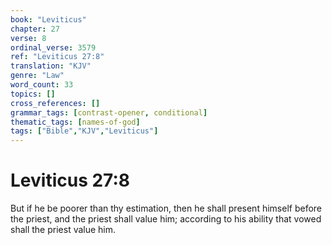 ```yaml
---
book: "Leviticus"
chapter: 27
verse: 8
ordinal_verse: 3579
ref: "Leviticus 27:8"
translation: "KJV"
genre: "Law"
word_count: 33
topics: []
cross_references: []
grammar_tags: [contrast-opener, conditional]
thematic_tags: [names-of-god]
tags: ["Bible","KJV","Leviticus"]
---
```


# Leviticus 27:8

But if he be poorer than thy estimation, then he shall present himself before the priest, and the priest shall value him; according to his ability that vowed shall the priest value him.

